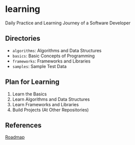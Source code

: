 # learning

Daily Practice and Learning Journey of a Software Developer

## Directories

- `algorithms`: Algorithms and Data Structures
- `basics`: Basic Concepts of Programming
- `frameworks`: Frameworks and Libraries
- `samples`: Sample Test Data

## Plan for Learning

1. Learn the Basics
2. Learn Algorithms and Data Structures
3. Learn Frameworks and Libraries
4. Build Projects (At Other Repositories)

## References

[Roadmap](https://roadmap.sh/full-stack)
